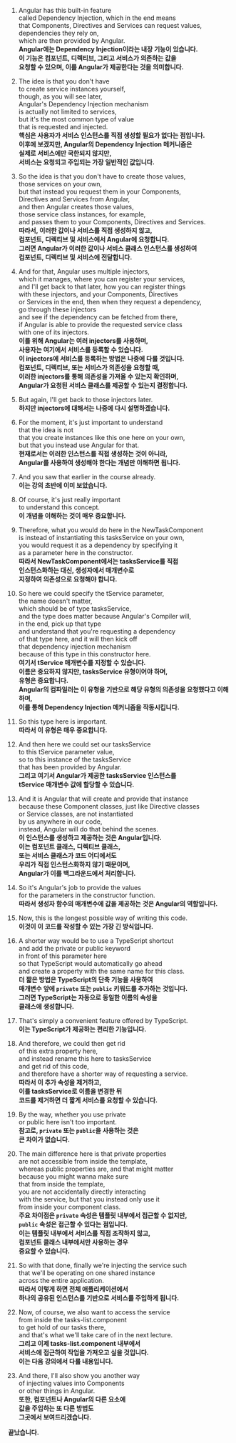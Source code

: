 1. Angular has this built-in feature  
   called Dependency Injection, which in the end means  
   that Components, Directives and Services can request values,  
   dependencies they rely on,  
   which are then provided by Angular.  
   **Angular에는 Dependency Injection이라는 내장 기능이 있습니다.  
   이 기능은 컴포넌트, 디렉티브, 그리고 서비스가 의존하는 값을  
   요청할 수 있으며, 이를 Angular가 제공한다는 것을 의미합니다.**

2. The idea is that you don't have  
   to create service instances yourself,  
   though, as you will see later,  
   Angular's Dependency Injection mechanism  
   is actually not limited to services,  
   but it's the most common type of value  
   that is requested and injected.  
   **핵심은 사용자가 서비스 인스턴스를 직접 생성할 필요가 없다는 점입니다.  
   이후에 보겠지만, Angular의 Dependency Injection 메커니즘은  
   실제로 서비스에만 국한되지 않지만,  
   서비스는 요청되고 주입되는 가장 일반적인 값입니다.**

3. So the idea is that you don't have to create those values,  
   those services on your own,  
   but that instead you request them in your Components,  
   Directives and Services from Angular,  
   and then Angular creates those values,  
   those service class instances, for example,  
   and passes them to your Components, Directives and Services.  
   **따라서, 이러한 값이나 서비스를 직접 생성하지 않고,  
   컴포넌트, 디렉티브 및 서비스에서 Angular에 요청합니다.  
   그러면 Angular가 이러한 값이나 서비스 클래스 인스턴스를 생성하여  
   컴포넌트, 디렉티브 및 서비스에 전달합니다.**

4. And for that, Angular uses multiple injectors,  
   which it manages, where you can register your services,  
   and I'll get back to that later, how you can register things  
   with these injectors, and your Components, Directives  
   or Services in the end, then when they request a dependency,  
   go through these injectors  
   and see if the dependency can be fetched from there,  
   if Angular is able to provide the requested service class  
   with one of its injectors.  
   **이를 위해 Angular는 여러 injectors를 사용하며,  
   사용자는 여기에서 서비스를 등록할 수 있습니다.  
   이 injectors에 서비스를 등록하는 방법은 나중에 다룰 것입니다.  
   컴포넌트, 디렉티브, 또는 서비스가 의존성을 요청할 때,  
   이러한 injectors를 통해 의존성을 가져올 수 있는지 확인하며,  
   Angular가 요청된 서비스 클래스를 제공할 수 있는지 결정합니다.**

5. But again, I'll get back to those injectors later.  
   **하지만 injectors에 대해서는 나중에 다시 설명하겠습니다.**

6. For the moment, it's just important to understand  
   that the idea is not  
   that you create instances like this one here on your own,  
   but that you instead use Angular for that.  
   **현재로서는 이러한 인스턴스를 직접 생성하는 것이 아니라,  
   Angular를 사용하여 생성해야 한다는 개념만 이해하면 됩니다.**

7. And you saw that earlier in the course already.  
   **이는 강의 초반에 이미 보았습니다.**

8. Of course, it's just really important  
   to understand this concept.  
   **이 개념을 이해하는 것이 매우 중요합니다.**

9. Therefore, what you would do here in the NewTaskComponent  
   is instead of instantiating this tasksService on your own,  
   you would request it as a dependency by specifying it  
   as a parameter here in the constructor.  
   **따라서 NewTaskComponent에서는 tasksService를 직접  
   인스턴스화하는 대신, 생성자에서 매개변수로  
   지정하여 의존성으로 요청해야 합니다.**

10. So here we could specify the tService parameter,  
    the name doesn't matter,  
    which should be of type tasksService,  
    and the type does matter because Angular's Compiler will,  
    in the end, pick up that type  
    and understand that you're requesting a dependency  
    of that type here, and it will then kick off  
    that dependency injection mechanism  
    because of this type in this constructor here.  
    **여기서 tService 매개변수를 지정할 수 있습니다.  
    이름은 중요하지 않지만, tasksService 유형이어야 하며,  
    유형은 중요합니다.  
    Angular의 컴파일러는 이 유형을 기반으로 해당 유형의 의존성을 요청했다고 이해하며,  
    이를 통해 Dependency Injection 메커니즘을 작동시킵니다.**

11. So this type here is important.  
    **따라서 이 유형은 매우 중요합니다.**

12. And then here we could set our tasksService  
    to this tService parameter value,  
    so to this instance of the tasksService  
    that has been provided by Angular.  
    **그리고 여기서 Angular가 제공한 tasksService 인스턴스를  
    tService 매개변수 값에 할당할 수 있습니다.**

13. And it is Angular that will create and provide that instance  
    because these Component classes, just like Directive classes  
    or Service classes, are not instantiated  
    by us anywhere in our code,  
    instead, Angular will do that behind the scenes.  
    **이 인스턴스를 생성하고 제공하는 것은 Angular입니다.  
    이는 컴포넌트 클래스, 디렉티브 클래스,  
    또는 서비스 클래스가 코드 어디에서도  
    우리가 직접 인스턴스화하지 않기 때문이며,  
    Angular가 이를 백그라운드에서 처리합니다.**

14. So it's Angular's job to provide the values  
    for the parameters in the constructor function.  
    **따라서 생성자 함수의 매개변수에 값을 제공하는 것은 Angular의 역할입니다.**

15. Now, this is the longest possible way of writing this code.  
    **이것이 이 코드를 작성할 수 있는 가장 긴 방식입니다.**

16. A shorter way would be to use a TypeScript shortcut  
    and add the private or public keyword  
    in front of this parameter here  
    so that TypeScript would automatically go ahead  
    and create a property with the same name for this class.  
    **더 짧은 방법은 TypeScript의 단축 기능을 사용하여  
    매개변수 앞에 `private` 또는 `public` 키워드를 추가하는 것입니다.  
    그러면 TypeScript는 자동으로 동일한 이름의 속성을  
    클래스에 생성합니다.**

17. That's simply a convenient feature offered by TypeScript.  
    **이는 TypeScript가 제공하는 편리한 기능입니다.**

18. And therefore, we could then get rid  
    of this extra property here,  
    and instead rename this here to tasksService  
    and get rid of this code,  
    and therefore have a shorter way of requesting a service.  
    **따라서 이 추가 속성을 제거하고,  
    이를 tasksService로 이름을 변경한 뒤  
    코드를 제거하면 더 짧게 서비스를 요청할 수 있습니다.**

19. By the way, whether you use private  
    or public here isn't too important.  
    **참고로, `private` 또는 `public`을 사용하는 것은  
    큰 차이가 없습니다.**

20. The main difference here is that private properties  
    are not accessible from inside the template,  
    whereas public properties are, and that might matter  
    because you might wanna make sure  
    that from inside the template,  
    you are not accidentally directly interacting  
    with the service, but that you instead only use it  
    from inside your component class.  
    **주요 차이점은 `private` 속성은 템플릿 내부에서 접근할 수 없지만,  
    `public` 속성은 접근할 수 있다는 점입니다.  
    이는 템플릿 내부에서 서비스를 직접 조작하지 않고,  
    컴포넌트 클래스 내부에서만 사용하는 경우  
    중요할 수 있습니다.**

21. So with that done, finally we're injecting the service such  
    that we'll be operating on one shared instance  
    across the entire application.  
    **따라서 이렇게 하면 전체 애플리케이션에서  
    하나의 공유된 인스턴스를 기반으로 서비스를 주입하게 됩니다.**

22. Now, of course, we also want to access the service  
    from inside the tasks-list.component  
    to get hold of our tasks there,  
    and that's what we'll take care of in the next lecture.  
    **그리고 이제 tasks-list.component 내부에서  
    서비스에 접근하여 작업을 가져오고 싶을 것입니다.  
    이는 다음 강의에서 다룰 내용입니다.**

23. And there, I'll also show you another way  
    of injecting values into Components  
    or other things in Angular.  
    **또한, 컴포넌트나 Angular의 다른 요소에  
    값을 주입하는 또 다른 방법도  
    그곳에서 보여드리겠습니다.**

**끝났습니다.**
